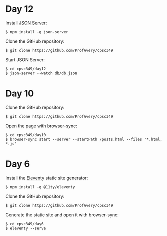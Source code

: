 # Day 12

Install [JSON Server](https://github.com/typicode/json-server):

    $ npm install -g json-server

Clone the GitHub repository:

    $ git clone https://github.com/ProfAvery/cpsc349

Start JSON Server:

    $ cd cpsc349/day12
    $ json-server --watch db/db.json


# Day 10

Clone the GitHub repository:

    $ git clone https://github.com/ProfAvery/cpsc349

Open the page with browser-sync:

    $ cd cpsc349/day10
    $ browser-sync start --server --startPath /posts.html --files '*.html, *.js'


# Day 6

Install the [Eleventy](https://www.11ty.io) static site generator:

    $ npm install -g @11ty/eleventy

Clone the GitHub repository:

    $ git clone https://github.com/ProfAvery/cpsc349

Generate the static site and open it with browser-sync:

    $ cd cpsc349/day6
    $ eleventy --serve

